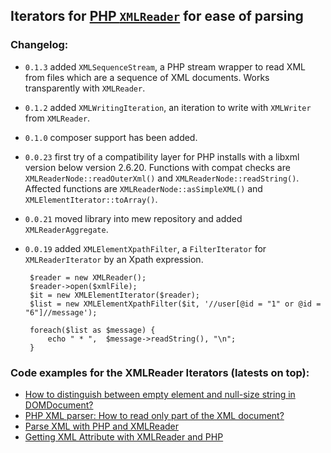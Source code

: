 ## Iterators for [PHP `XMLReader`](http://php.net/XMLReader) for ease of parsing

### Changelog:

 - `0.1.3` added `XMLSequenceStream`, a PHP stream wrapper to read XML from files which are a sequence of XML
  documents. Works transparently with `XMLReader`.

 - `0.1.2` added `XMLWritingIteration`, an iteration to write with `XMLWriter` from `XMLReader`.

 - `0.1.0` composer support has been added.

 - `0.0.23` first try of a compatibility layer for PHP installs with a libxml version below version 2.6.20.
  Functions with compat checks are `XMLReaderNode::readOuterXml()` and `XMLReaderNode::readString()`. Affected
  functions are  `XMLReaderNode::asSimpleXML()` and `XMLElementIterator::toArray()`.

 - `0.0.21` moved library into mew repository and added `XMLReaderAggregate`.

 - `0.0.19` added `XMLElementXpathFilter`, a `FilterIterator` for `XMLReaderIterator` by an Xpath
 expression.

        $reader = new XMLReader();
        $reader->open($xmlFile);
        $it = new XMLElementIterator($reader);
        $list = new XMLElementXpathFilter($it, '//user[@id = "1" or @id = "6"]//message');

        foreach($list as $message) {
            echo " * ",  $message->readString(), "\n";
        }

### Code examples for the XMLReader Iterators (latests on top):

- [How to distinguish between empty element and null-size string in DOMDocument?](http://stackoverflow.com/a/24109776/367456)
- [PHP XML parser: How to read only part of the XML document?](http://stackoverflow.com/a/15443517/367456)
- [Parse XML with PHP and XMLReader](http://stackoverflow.com/a/15351723/367456)
- [Getting XML Attribute with XMLReader and PHP](http://stackoverflow.com/a/15399491/367456)
